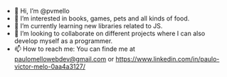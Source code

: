 - 👋 Hi, I’m @pvmello
- 👀 I’m interested in books, games, pets and all kinds of food.
- 🌱 I’m currently learning new libraries related to JS.
- 💞️ I’m looking to collaborate on different projects where I can also develop myself as a programmer.
- 📫 How to reach me: You can finde me at paulomellowebdev@gmail.com or https://www.linkedin.com/in/paulo-victor-melo-0aa4a3127/

<!---
pvmello/pvmello is a ✨ special ✨ repository because its `README.md` (this file) appears on your GitHub profile.
You can click the Preview link to take a look at your changes.
--->
